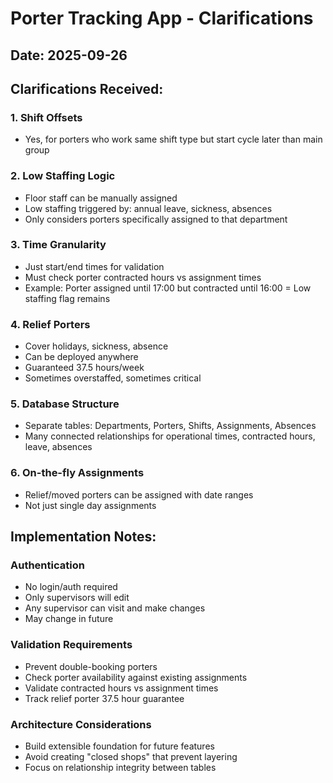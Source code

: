 # Porter Tracking App - Clarifications

## Date: 2025-09-26

## Clarifications Received:

### 1. Shift Offsets
- Yes, for porters who work same shift type but start cycle later than main group

### 2. Low Staffing Logic
- Floor staff can be manually assigned
- Low staffing triggered by: annual leave, sickness, absences
- Only considers porters specifically assigned to that department

### 3. Time Granularity
- Just start/end times for validation
- Must check porter contracted hours vs assignment times
- Example: Porter assigned until 17:00 but contracted until 16:00 = Low staffing flag remains

### 4. Relief Porters
- Cover holidays, sickness, absence
- Can be deployed anywhere
- Guaranteed 37.5 hours/week
- Sometimes overstaffed, sometimes critical

### 5. Database Structure
- Separate tables: Departments, Porters, Shifts, Assignments, Absences
- Many connected relationships for operational times, contracted hours, leave, absences

### 6. On-the-fly Assignments
- Relief/moved porters can be assigned with date ranges
- Not just single day assignments

## Implementation Notes:

### Authentication
- No login/auth required
- Only supervisors will edit
- Any supervisor can visit and make changes
- May change in future

### Validation Requirements
- Prevent double-booking porters
- Check porter availability against existing assignments
- Validate contracted hours vs assignment times
- Track relief porter 37.5 hour guarantee

### Architecture Considerations
- Build extensible foundation for future features
- Avoid creating "closed shops" that prevent layering
- Focus on relationship integrity between tables
